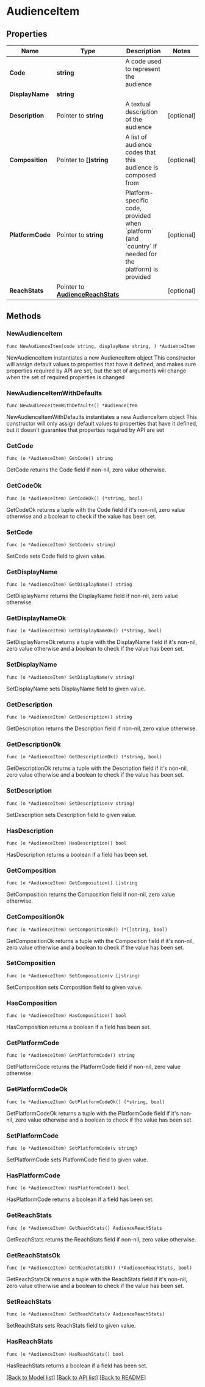 # AudienceItem

## Properties

Name | Type | Description | Notes
------------ | ------------- | ------------- | -------------
**Code** | **string** | A code used to represent the audience | 
**DisplayName** | **string** |  | 
**Description** | Pointer to **string** | A textual description of the audience | [optional] 
**Composition** | Pointer to **[]string** | A list of audience codes that this audience is composed from | [optional] 
**PlatformCode** | Pointer to **string** | Platform-specific code, provided when &#x60;platform&#x60; (and &#x60;country&#x60; if needed for the platform) is provided | [optional] 
**ReachStats** | Pointer to [**AudienceReachStats**](AudienceReachStats.md) |  | [optional] 

## Methods

### NewAudienceItem

`func NewAudienceItem(code string, displayName string, ) *AudienceItem`

NewAudienceItem instantiates a new AudienceItem object
This constructor will assign default values to properties that have it defined,
and makes sure properties required by API are set, but the set of arguments
will change when the set of required properties is changed

### NewAudienceItemWithDefaults

`func NewAudienceItemWithDefaults() *AudienceItem`

NewAudienceItemWithDefaults instantiates a new AudienceItem object
This constructor will only assign default values to properties that have it defined,
but it doesn't guarantee that properties required by API are set

### GetCode

`func (o *AudienceItem) GetCode() string`

GetCode returns the Code field if non-nil, zero value otherwise.

### GetCodeOk

`func (o *AudienceItem) GetCodeOk() (*string, bool)`

GetCodeOk returns a tuple with the Code field if it's non-nil, zero value otherwise
and a boolean to check if the value has been set.

### SetCode

`func (o *AudienceItem) SetCode(v string)`

SetCode sets Code field to given value.


### GetDisplayName

`func (o *AudienceItem) GetDisplayName() string`

GetDisplayName returns the DisplayName field if non-nil, zero value otherwise.

### GetDisplayNameOk

`func (o *AudienceItem) GetDisplayNameOk() (*string, bool)`

GetDisplayNameOk returns a tuple with the DisplayName field if it's non-nil, zero value otherwise
and a boolean to check if the value has been set.

### SetDisplayName

`func (o *AudienceItem) SetDisplayName(v string)`

SetDisplayName sets DisplayName field to given value.


### GetDescription

`func (o *AudienceItem) GetDescription() string`

GetDescription returns the Description field if non-nil, zero value otherwise.

### GetDescriptionOk

`func (o *AudienceItem) GetDescriptionOk() (*string, bool)`

GetDescriptionOk returns a tuple with the Description field if it's non-nil, zero value otherwise
and a boolean to check if the value has been set.

### SetDescription

`func (o *AudienceItem) SetDescription(v string)`

SetDescription sets Description field to given value.

### HasDescription

`func (o *AudienceItem) HasDescription() bool`

HasDescription returns a boolean if a field has been set.

### GetComposition

`func (o *AudienceItem) GetComposition() []string`

GetComposition returns the Composition field if non-nil, zero value otherwise.

### GetCompositionOk

`func (o *AudienceItem) GetCompositionOk() (*[]string, bool)`

GetCompositionOk returns a tuple with the Composition field if it's non-nil, zero value otherwise
and a boolean to check if the value has been set.

### SetComposition

`func (o *AudienceItem) SetComposition(v []string)`

SetComposition sets Composition field to given value.

### HasComposition

`func (o *AudienceItem) HasComposition() bool`

HasComposition returns a boolean if a field has been set.

### GetPlatformCode

`func (o *AudienceItem) GetPlatformCode() string`

GetPlatformCode returns the PlatformCode field if non-nil, zero value otherwise.

### GetPlatformCodeOk

`func (o *AudienceItem) GetPlatformCodeOk() (*string, bool)`

GetPlatformCodeOk returns a tuple with the PlatformCode field if it's non-nil, zero value otherwise
and a boolean to check if the value has been set.

### SetPlatformCode

`func (o *AudienceItem) SetPlatformCode(v string)`

SetPlatformCode sets PlatformCode field to given value.

### HasPlatformCode

`func (o *AudienceItem) HasPlatformCode() bool`

HasPlatformCode returns a boolean if a field has been set.

### GetReachStats

`func (o *AudienceItem) GetReachStats() AudienceReachStats`

GetReachStats returns the ReachStats field if non-nil, zero value otherwise.

### GetReachStatsOk

`func (o *AudienceItem) GetReachStatsOk() (*AudienceReachStats, bool)`

GetReachStatsOk returns a tuple with the ReachStats field if it's non-nil, zero value otherwise
and a boolean to check if the value has been set.

### SetReachStats

`func (o *AudienceItem) SetReachStats(v AudienceReachStats)`

SetReachStats sets ReachStats field to given value.

### HasReachStats

`func (o *AudienceItem) HasReachStats() bool`

HasReachStats returns a boolean if a field has been set.


[[Back to Model list]](../README.md#documentation-for-models) [[Back to API list]](../README.md#documentation-for-api-endpoints) [[Back to README]](../README.md)


